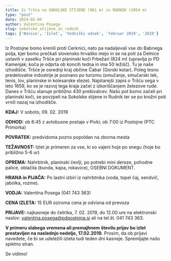 ```yaml
---
title: Iz Tršća na SOKOLSKE STIJENE (961 m) in RUDNIK (1054 m)
type: "post"
date: 2019-02-05
author: Valentina Posega
slug: sokolske_stijene_in_rudnik
tags: ['Novice', 'Izlet', 'Vodniški odsek', 'februar 2019', '2019']
---
```



Iz Postojne bomo krenili proti Cerknici, nato pa nadaljevali vse do Babnega polja, kjer bomo prečkali slovensko hrvaško mejo in se na poti za Delnice ustavili v zaselku Tršće pri planinski koči Frbežari (824 m) (upravlja jo PD Kamenjak; koča je odprta ob koncih tedna in ima 50 ležišč). <!--more-->
Tu je naše izhodišče. Tršće je osrednji kraj občine Čabar (Gorski kotar). Poleg lesno predelovalne industrije je poznano po turizmu (smučanje, smučarski tek, tenis, lov, planinske in kolesarske steze). Najstarejši zapis o Tršću sega v leto 1659, ko se je razvoj tega kraja začel z izkoriščanjem železove rude. Danes v Tršću stanuje približno 430 prebivalcev.
Našo pot bomo začeli pri planinski koči, se povzpeli na Sokolske stijene in Rudnik ter se po krožni poti vrnili nazaj na izhodišče.

**KDAJ:**  		V soboto, 09. 02. 2019

**ODHOD:**		ob 6:45 z avtobusne postaje v Pivki; ob 7:00 iz Postojne (PTC Primorka) 

**POVRATEK:**		predvidoma pozno popoldan na zborna mesta

**TEŽAVNOST:**  	Izlet je primeren za vse, ki so vajeni hoje po snegu (hoje bo približno 5-6 ur)

**OPREMA:**  	Nahrbtnik, planinski čevlji, po potrebi mini dereze, pohodne palice, oblačila (bunda, kapa, rokavice), OSEBNI DOKUMENT.

**HRANA in PIJAČA:**  Po lastni izbiri iz nahrbtnika (voda, topel čaj, sendvič, jabolka, rozine).

**VODJA:**  		Valentina Posega (041 743 363)

**CENA IZLETA:**  	15 EUR oziroma cena je odvisna od prevoza

**PRIJAVE:** 	najkasneje do četrtka, 7. 02. 2019, do 12.00 ure na elektronski naslov: valentina.posega@pdpostojna.si ali na tel.št. 041 743 363.

**V primeru slabega vremena ali premajhnem številu prijav bo izlet prestavljen na naslednjo nedeljo, 17.02.2019.** 
Prosim, da ob prijavi navedete, če bi se udeležili izleta tudi teden dni kasneje. 
Spremljajte našo spletno stran. 

Se vidimo!
